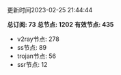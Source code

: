 更新时间2023-02-25 21:44:44

**总订阅: 73**
**总节点: 1202**
**有效节点: 435**
- v2ray节点: 278
- ss节点: 89
- trojan节点: 56
- ssr节点: 12

